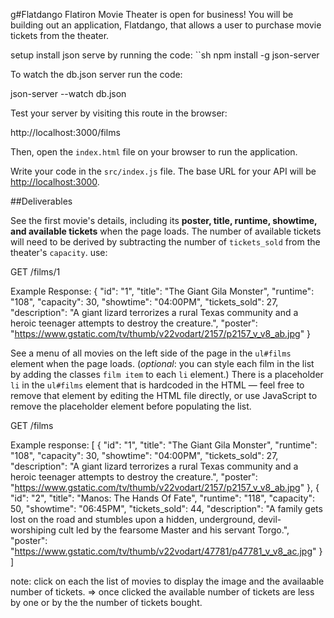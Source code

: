 g#Flatdango
Flatiron Movie Theater is open for business! You will be building out an application, Flatdango, that allows a user to purchase movie tickets from the theater.

setup
install json serve by running the code: ``sh npm install -g json-server

To watch the db.json server run the code:

json-server --watch db.json

Test your server by visiting this route in the browser:

  http://localhost:3000/films

Then, open the `index.html` file on your browser to run the application.

Write your code in the `src/index.js` file. The base URL for your API will be
[http://localhost:3000](http://localhost:3000).

##Deliverables

 See the first movie's details, including its **poster, title, runtime,
showtime, and available tickets** when the page loads. The number of
available tickets will need to be derived by subtracting the number of
`tickets_sold` from the theater's `capacity`. use:

  GET /films/1

   Example Response:
   {
     "id": "1",
     "title": "The Giant Gila Monster",
     "runtime": "108",
     "capacity": 30,
     "showtime": "04:00PM",
     "tickets_sold": 27,
     "description": "A giant lizard terrorizes a rural Texas community and a heroic teenager attempts to destroy the creature.",
     "poster": "https://www.gstatic.com/tv/thumb/v22vodart/2157/p2157_v_v8_ab.jpg"
   }

See a menu of all movies on the left side of the page in the `ul#films`
element when the page loads. (_optional_: you can style each film in the list
by adding the classes `film item` to each `li` element.) There is a
placeholder `li` in the `ul#films` element that is hardcoded in the HTML —
feel free to remove that element by editing the HTML file directly, or use
JavaScript to remove the placeholder element before populating the list. 

 GET /films

   Example response:
   [
      {
        "id": "1",
        "title": "The Giant Gila Monster",
        "runtime": "108",
        "capacity": 30,
        "showtime": "04:00PM",
        "tickets_sold": 27,
        "description": "A giant lizard terrorizes a rural Texas community and a heroic teenager attempts to destroy the creature.",
        "poster": "https://www.gstatic.com/tv/thumb/v22vodart/2157/p2157_v_v8_ab.jpg"
      },
      {
        "id": "2",
        "title": "Manos: The Hands Of Fate",
        "runtime": "118",
        "capacity": 50,
        "showtime": "06:45PM",
        "tickets_sold": 44,
        "description": "A family gets lost on the road and stumbles upon a hidden, underground, devil-worshiping cult led by the fearsome Master and his servant Torgo.",
        "poster": "https://www.gstatic.com/tv/thumb/v22vodart/47781/p47781_v_v8_ac.jpg"
      }
   ]

 note: click on each the list of movies to display the image and the availaable number of tickets.
      => once clicked the available number of tickets are less by one or by the the number of tickets bought.